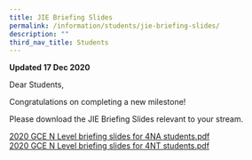 ```yaml
---
title: JIE Briefing Slides
permalink: /information/students/jie-briefing-slides/
description: ""
third_nav_title: Students
---
```

**Updated 17 Dec 2020**  

Dear Students,  
  
Congratulations on completing a new milestone!  
  
Please download the JIE Briefing Slides relevant to your stream.

[2020 GCE N Level briefing slides for 4NA students.pdf ](/files/2020%20GCE%20N%20Level%20briefing%20slides%20for%204NA%20students.pdf) <br>
[2020 GCE N Level briefing slides for 4NT students.pdf](/files/2020%20GCE%20N%20Level%20briefing%20slides%20for%204NT%20students.pdf)